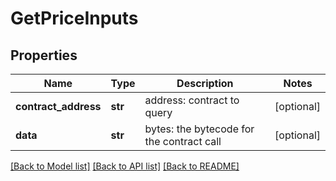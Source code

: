# GetPriceInputs

## Properties

| Name                 | Type    | Description                               | Notes      |
| -------------------- | ------- | ----------------------------------------- | ---------- |
| **contract_address** | **str** | address: contract to query                | [optional] |
| **data**             | **str** | bytes: the bytecode for the contract call | [optional] |

[[Back to Model list]](../README.md#documentation-for-models) [[Back to API list]](../README.md#documentation-for-api-endpoints) [[Back to README]](../README.md)
